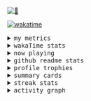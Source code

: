 [![🐙](https://hits.seeyoufarm.com/api/count/incr/badge.svg?url=https%3A%2F%2Fgithub.com%2Fktnkk%2Fhit-counter&count_bg=%23070707&title_bg=%23070707&icon=&icon_color=%23E7E7E7&title=visitors&edge_flat=true)](https://hits.seeyoufarm.com)

[![wakatime](https://wakatime.com/badge/user/43ee8060-219a-4cc8-b7a0-9a681ab5a8a7.svg)](https://wakatime.com/@43ee8060-219a-4cc8-b7a0-9a681ab5a8a7)

<details>
  <summary> <samp>my metrics</samp></summary>
  
  <br>
  
 ![🐳](https://github.com/kkhys/kkhys/blob/main/github-metrics.svg)
  
  ***
</details>

<details>
  <summary> <samp>wakaTime stats</samp></summary>
  
  <br>
  
<!--START_SECTION:waka-->
![Code Time](http://img.shields.io/badge/Code%20Time-1%2C268%20hrs%2041%20mins-blue)

**🐱 My GitHub Data** 

> 📦 5.1 MB Used in GitHub's Storage 
 > 
> 🏆 2,704 Contributions in the Year 2023
 > 
> 💼 Opted to Hire
 > 
> 📜 3 Public Repositories 
 > 
> 🔑 59 Private Repositories 
 > 
**I'm an Early 🐤** 

```text
🌞 Morning                11137 commits       ███████████░░░░░░░░░░░░░░   42.70 % 
🌆 Daytime                6153 commits        ██████░░░░░░░░░░░░░░░░░░░   23.59 % 
🌃 Evening                7498 commits        ███████░░░░░░░░░░░░░░░░░░   28.75 % 
🌙 Night                  1291 commits        █░░░░░░░░░░░░░░░░░░░░░░░░   04.95 % 
```
📅 **I'm Most Productive on Monday** 

```text
Monday                   4810 commits        █████░░░░░░░░░░░░░░░░░░░░   18.44 % 
Tuesday                  4386 commits        ████░░░░░░░░░░░░░░░░░░░░░   16.82 % 
Wednesday                4560 commits        ████░░░░░░░░░░░░░░░░░░░░░   17.49 % 
Thursday                 4172 commits        ████░░░░░░░░░░░░░░░░░░░░░   16.00 % 
Friday                   4415 commits        ████░░░░░░░░░░░░░░░░░░░░░   16.93 % 
Saturday                 1934 commits        ██░░░░░░░░░░░░░░░░░░░░░░░   07.42 % 
Sunday                   1802 commits        ██░░░░░░░░░░░░░░░░░░░░░░░   06.91 % 
```


📊 **This Week I Spent My Time On** 

```text
🕑︎ Time Zone: Asia/Tokyo

💬 Programming Languages: 
Other                    28 hrs 27 mins      ███████████████░░░░░░░░░░   59.71 % 
Java                     7 hrs 8 mins        ████░░░░░░░░░░░░░░░░░░░░░   14.99 % 
HTML                     6 hrs 35 mins       ███░░░░░░░░░░░░░░░░░░░░░░   13.84 % 
Play2                    2 hrs 32 mins       █░░░░░░░░░░░░░░░░░░░░░░░░   05.35 % 
TypeScript               1 hr 2 mins         █░░░░░░░░░░░░░░░░░░░░░░░░   02.17 % 

🔥 Editors: 
Chrome                   28 hrs 27 mins      ███████████████░░░░░░░░░░   59.71 % 
IntelliJ                 18 hrs 12 mins      ██████████░░░░░░░░░░░░░░░   38.21 % 
WebStorm                 58 mins             █░░░░░░░░░░░░░░░░░░░░░░░░   02.03 % 
DataGrip                 1 min               ░░░░░░░░░░░░░░░░░░░░░░░░░   00.05 % 

💻 Operating System: 
Mac                      47 hrs 40 mins      █████████████████████████   100.00 % 
Windows                  0 secs              ░░░░░░░░░░░░░░░░░░░░░░░░░   00.00 % 
```


 Last Updated on 2023/08/06 18:40:42 UTC
<!--END_SECTION:waka-->
  
  ***
</details>


<details>
  <summary> <samp>now playing</samp></summary>
  
  <br>
 
 [![🐟](https://spotify-github-profile.vercel.app/api/view?uid=31ryofms4dnv7mrohhepo4c4zgqu&cover_image=true&theme=default&show_offline=false&background_color=121212&bar_color=53b14f&bar_color_cover=false)](https://open.spotify.com/user/31ryofms4dnv7mrohhepo4c4zgqu)
  
  ***
</details>

<details>
  <summary> <samp>github readme stats</samp></summary>
  
  <br>
  
 <p align="left"> 
  <img alt="🐠" src="https://github-readme-stats.vercel.app/api?username=kkhys&count_private=true&show_icons=true&theme=dark&include_all_commits=true" />
  <img alt="🐟" src="https://github-readme-stats.vercel.app/api/top-langs/?username=kkhys&layout=compact&theme=dark&langs_count=10&hide=HTML,CSS,SCSS" />
</p>
  
  ***
</details>

<details>
  <summary> <samp>profile trophies</samp></summary>
  
  <br>
  
  [![🐬](https://github-profile-trophy.vercel.app/?username=kkhys&rank=SECRET,SSS,SS,S,AAA,AA,A&theme=darkhub&row=1&margin-w=10&no-bg=true)](https://github.com/ryo-ma/github-profile-trophy)
  
  ***
</details>

<details>
  <summary> <samp>summary cards</samp></summary>
  
  <br>
  
  ![🐋](https://github-profile-summary-cards.vercel.app/api/cards/profile-details?username=kkhys&theme=github_dark)
  ![🦑](https://github-profile-summary-cards.vercel.app/api/cards/repos-per-language?username=kkhys&theme=github_dark)
  ![🦭](https://github-profile-summary-cards.vercel.app/api/cards/most-commit-language?username=kkhys&theme=github_dark)
  ![🦀](https://github-profile-summary-cards.vercel.app/api/cards/stats?username=kkhys&theme=github_dark)
  ![🦈](https://github-profile-summary-cards.vercel.app/api/cards/productive-time?username=kkhys&theme=github_dark)
  
  ***
</details>

<details>
  <summary> <samp>streak stats</samp></summary>
  
  <br>
  
  [![🐠](http://github-readme-streak-stats.herokuapp.com?user=kkhys&theme=dark)](https://git.io/streak-stats)
  
  ***
</details>

<details>
  <summary> <samp>activity graph</samp></summary>
  
  <br>
  
  [![🐡](https://github-readme-activity-graph.cyclic.app/graph?username=kkhys&theme=xcode)](https://github.com/ashutosh00710/github-readme-activity-graph)
  
  ***
</details>

